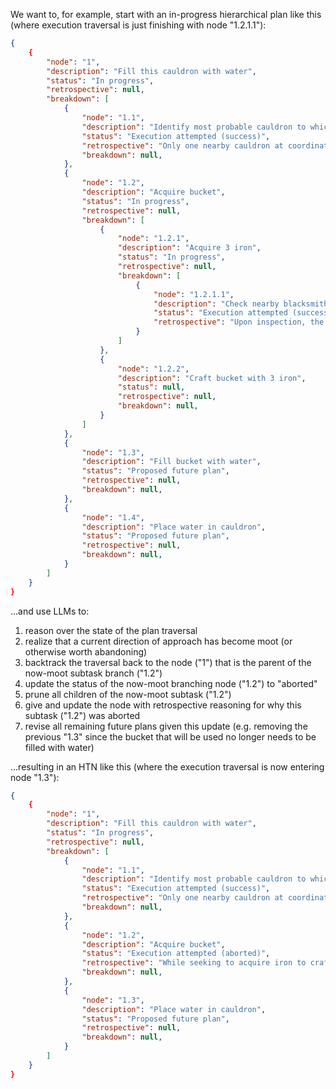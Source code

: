 We want to, for example, start with an in-progress hierarchical plan like this (where execution traversal is just finishing with node "1.2.1.1"):

```json
{
    {
        "node": "1",
        "description": "Fill this cauldron with water",
        "status": "In progress",
        "retrospective": null,
        "breakdown": [
            {
                "node": "1.1",
                "description": "Identify most probable cauldron to which user could be referring",
                "status": "Execution attempted (success)",
                "retrospective": "Only one nearby cauldron at coordinates (201, 64, -30)",
                "breakdown": null,
            },
            {
                "node": "1.2",
                "description": "Acquire bucket",
                "status": "In progress",
                "retrospective": null,
                "breakdown": [
                    {
                        "node": "1.2.1",
                        "description": "Acquire 3 iron",
                        "status": "In progress",
                        "retrospective": null,
                        "breakdown": [
                            {
                                "node": "1.2.1.1",
                                "description": "Check nearby blacksmith chest for iron",
                                "status": "Execution attempted (success)",
                                "retrospective": "Upon inspection, the blacksmith chest at coordinates (243, 67, -71) did not contain any iron. Instead, its contents were: 1 iron axe, 1 apple, 1 water bucket, 3 wheat, and 1 pair of diamond boots.",
                            }
                        ]
                    },
                    {
                        "node": "1.2.2",
                        "description": "Craft bucket with 3 iron",
                        "status": null,
                        "retrospective": null,
                        "breakdown": null,
                    }
                ]
            },
            {
                "node": "1.3",
                "description": "Fill bucket with water",
                "status": "Proposed future plan",
                "retrospective": null,
                "breakdown": null,
            },
            {
                "node": "1.4",
                "description": "Place water in cauldron",
                "status": "Proposed future plan",
                "retrospective": null,
                "breakdown": null,
            }
        ]
    }
}
```

...and use LLMs to: 

1. reason over the state of the plan traversal
2. realize that a current direction of approach has become moot (or otherwise worth abandoning)
3. backtrack the traversal back to the node ("1") that is the parent of the now-moot subtask branch ("1.2")
4. update the status of the now-moot branching node ("1.2") to "aborted"
5. prune all children of the now-moot subtask ("1.2")
6. give and update the node with retrospective reasoning for why this subtask ("1.2") was aborted
7. revise all remaining future plans given this update (e.g. removing the previous "1.3" since the bucket that will be used no longer needs to be filled with water)

...resulting in an HTN like this (where the execution traversal is now entering node "1.3"):

```json
{
    {
        "node": "1",
        "description": "Fill this cauldron with water",
        "status": "In progress",
        "retrospective": null,
        "breakdown": [
            {
                "node": "1.1",
                "description": "Identify most probable cauldron to which user could be referring",
                "status": "Execution attempted (success)",
                "retrospective": "Only one nearby cauldron at coordinates (201, 64, -30)",
                "breakdown": null,
            },
            {
                "node": "1.2",
                "description": "Acquire bucket",
                "status": "Execution attempted (aborted)",
                "retrospective": "While seeking to acquire iron to craft a bucket, we learned that the nearby blacksmith chest contained a usable water bucket, removing the need to acquire an empty bucket to be filled with water.",
                "breakdown": null,
            },
            {
                "node": "1.3",
                "description": "Place water in cauldron",
                "status": "Proposed future plan",
                "retrospective": null,
                "breakdown": null,
            }
        ]
    }
}
```
